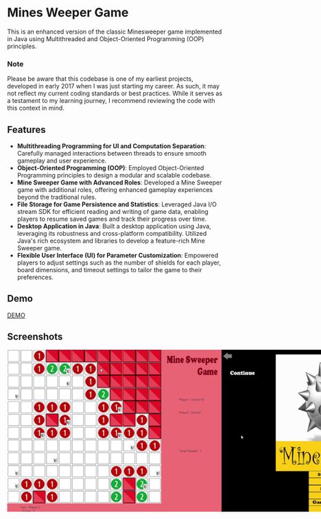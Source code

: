 # Mines Weeper Game
This is an enhanced version of the classic Minesweeper game implemented in Java using Multithreaded and Object-Oriented Programming (OOP) principles.

### Note
Please be aware that this codebase is one of my earliest projects, developed in early 2017 when I was just starting my career. As such, it may not reflect my current coding standards or best practices. While it serves as a testament to my learning journey, I recommend reviewing the code with this context in mind.

## Features
- **Multithreading Programming for UI and Computation Separation**: Carefully managed interactions between threads to ensure smooth gameplay and user experience.
- **Object-Oriented Programming (OOP)**: Employed Object-Oriented Programming principles to design a modular and scalable codebase.
- **Mine Sweeper Game with Advanced Roles**: Developed a Mine Sweeper game with additional roles, offering enhanced gameplay experiences beyond the traditional rules.
- **File Storage for Game Persistence and Statistics**: Leveraged Java I/O stream SDK for efficient reading and writing of game data, enabling players to resume saved games and track their progress over time.
- **Desktop Application in Java**: Built a desktop application using Java, leveraging its robustness and cross-platform compatibility. Utilized Java's rich ecosystem and libraries to develop a feature-rich Mine Sweeper game.
- **Flexible User Interface (UI) for Parameter Customization**: Empowered players to adjust settings such as the number of shields for each player, board dimensions, and timeout settings to tailor the game to their preferences.

## Demo
[DEMO](https://drive.google.com/drive/folders/1Ku5xlSo3HvlcCpj6LKSet5IKCy6-SazJ?usp=drive_link)

## Screenshots
<div style='display:flex;'>
<img src="images/image1.jpg" alt="Smaller" width="500"/>
<img src="images/image2.jpg" alt="Smaller" width="500"/>
<img src="images/image3.jpg" alt="Smaller" width="500"/>
<img src="images/image4.jpg" alt="Smaller" width="500"/>
<img src="images/image5.jpg" alt="Smaller" width="500"/>
</div>
